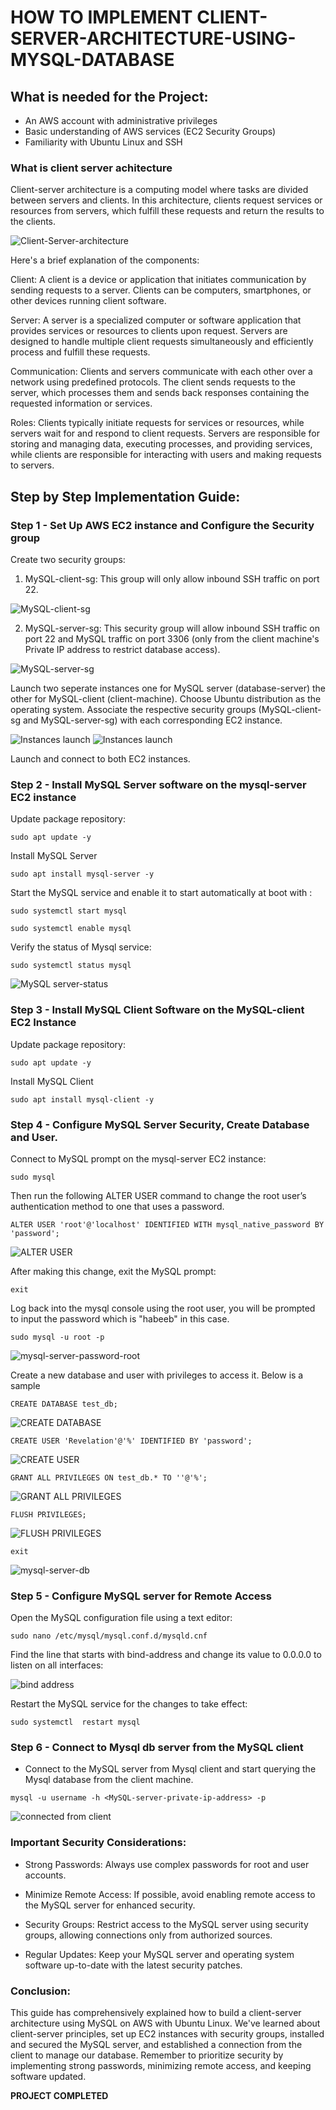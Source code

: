 # HOW TO IMPLEMENT CLIENT-SERVER-ARCHITECTURE-USING-MYSQL-DATABASE

## What is needed for the Project:

- An AWS account with administrative privileges
- Basic understanding of AWS services (EC2 Security Groups)
- Familiarity with Ubuntu Linux and SSH

### What is client server achitecture


Client-server architecture is a computing model where tasks are divided between servers and clients. In this architecture, clients request services or resources from servers, which fulfill these requests and return the results to the clients.


![Client-Server-architecture](Images/csa.png)

Here's a brief explanation of the components:

Client: A client is a device or application that initiates communication by sending requests to a server. Clients can be computers, smartphones, or other devices running client software.

Server: A server is a specialized computer or software application that provides services or resources to clients upon request. Servers are designed to handle multiple client requests simultaneously and efficiently process and fulfill these requests.

Communication: Clients and servers communicate with each other over a network using predefined protocols. The client sends requests to the server, which processes them and sends back responses containing the requested information or services.

Roles: Clients typically initiate requests for services or resources, while servers wait for and respond to client requests. Servers are responsible for storing and managing data, executing processes, and providing services, while clients are responsible for interacting with users and making requests to servers.

## Step by Step Implementation Guide:

### Step 1 - Set Up AWS EC2 instance and Configure the Security group

Create two security groups:
1. MySQL-client-sg: This group will only allow inbound SSH traffic on port 22. 

![MySQL-client-sg](Images/MySQL-client-sg.png)

2. MySQL-server-sg: This security group will allow inbound SSH traffic on port 22 and MySQL traffic on port 3306 (only from the client machine's Private IP address to restrict database access). 

![MySQL-server-sg](Images/MySQL-server-sg.png)

Launch two seperate instances one for MySQL server (database-server) the other for MySQL-client (client-machine). Choose Ubuntu distribution as the operating system. Associate the respective security groups (MySQL-client-sg and MySQL-server-sg) with each corresponding EC2 instance.

![Instances launch](Images/mysqlclientinst.png)
![Instances launch](Images/mysqlserverinst.png)

Launch and connect to both EC2 instances.  

### Step 2 - Install MySQL Server software on the mysql-server EC2 instance

Update package repository:

```
sudo apt update -y
```

Install MySQL Server

```
sudo apt install mysql-server -y
```

Start the MySQL service and enable it to start automatically at boot with : 

```
sudo systemctl start mysql

sudo systemctl enable mysql
```

Verify the status of Mysql service:

```
sudo systemctl status mysql
```

![MySQL server-status](Images/mysqlservRunn.png)

### Step 3 - Install MySQL Client Software on the MySQL-client EC2 Instance

Update package repository:

```
sudo apt update -y
```

Install MySQL Client 

```
sudo apt install mysql-client -y
```

### Step 4 - Configure MySQL Server Security, Create Database and User.

Connect to MySQL prompt on the mysql-server EC2 instance:

```
sudo mysql
```

Then run the following ALTER USER command to change the root user’s authentication method to one that uses a password.

```
ALTER USER 'root'@'localhost' IDENTIFIED WITH mysql_native_password BY 'password';
```

![ALTER USER](Images/mysqlloginroot.png)

After making this change, exit the MySQL prompt:

```
exit
```

Log back into the mysql console using the root user, you will be prompted to input the password which is "habeeb" in this case.

```
sudo mysql -u root -p
```

![mysql-server-password-root](Images/mysqlloginroot.png)


Create a new database and user with privileges to access it. Below is a sample

```
CREATE DATABASE test_db;
```
![CREATE DATABASE](Images/msqlcreatetestDB.png)
```
CREATE USER 'Revelation'@'%' IDENTIFIED BY 'password';
```
![CREATE USER](Images/msqlcreateuserrevelation.png)
```
GRANT ALL PRIVILEGES ON test_db.* TO ''@'%';
```
![GRANT ALL PRIVILEGES](Images/msqlgrantprivi.png) 

```
FLUSH PRIVILEGES;
```
![FLUSH PRIVILEGES](Images/msqflushprivi.png)

```
exit
```

![mysql-server-db](Images/mysql-server-db.png)

### Step 5 - Configure MySQL server for Remote Access

Open the MySQL configuration file using a text editor:

```
sudo nano /etc/mysql/mysql.conf.d/mysqld.cnf
```

Find the line that starts with bind-address and change its value to 0.0.0.0 to listen on all interfaces:

![bind address](Images/msqllisten.png)

Restart the MySQL service for the changes to take effect:

```
sudo systemctl  restart mysql
```

### Step 6 - Connect to Mysql db server from the MySQL client

- Connect to the MySQL server from Mysql client and start querying the Mysql database from the client machine.

```
mysql -u username -h <MySQL-server-private-ip-address> -p
```

![connected from client](Images/msqldatabase.png)

### Important Security Considerations:

- Strong Passwords: Always use complex passwords for root and user accounts.

- Minimize Remote Access: If possible, avoid enabling remote access to the MySQL server for enhanced security.

- Security Groups: Restrict access to the MySQL server using security groups, allowing connections only from authorized sources.

- Regular Updates: Keep your MySQL server and operating system software up-to-date with the latest security patches.

### Conclusion:

This guide has comprehensively explained how to build a client-server architecture using MySQL on AWS with Ubuntu Linux. We've learned about client-server principles, set up EC2 instances with security groups, installed and secured the MySQL server, and established a connection from the client to manage our database. Remember to prioritize security by implementing strong passwords, minimizing remote access, and keeping software updated.

**PROJECT COMPLETED**